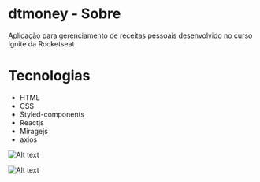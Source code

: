 # dtmoney - Sobre

Aplicação para gerenciamento de receitas pessoais desenvolvido no curso Ignite da Rocketseat

# Tecnologias

- HTML
- CSS
- Styled-components
- Reactjs
- Miragejs
- axios


![Alt text](https://prnt.sc/1sdcdz1 "Página inicial")

![Alt text](https://prnt.sc/1sdceko "Cadastro de receitas/despesas")
